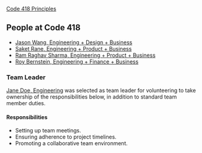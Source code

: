 [Code 418 Principles](./principles.md)

People at Code 418
---

- [Jason Wang, Engineering + Design + Business](./jason_wang.md)
- [Saket Rane, Engineering + Product + Business](./saket_rane.md)
- [Ram Raghav Sharma, Engineering + Product + Business](./ramraghav_sharma.md)
- [Roy Bernstein, Engineering + Finance + Business](./roy_bernstein.md)

### Team Leader

<!-- Describe who and why the team leader was selected --> 
[Jane Doe, Engineering](./jane_doe.md) was selected as team leader for volunteering to take ownership of the responsibilities below, in addition to standard team member duties.

#### Responsibilities
<!-- What is their role for your team?	--> 
- Setting up team meetings.
- Ensuring adherence to project timelines.
- Promoting a collaborative team environment.
